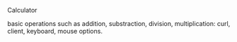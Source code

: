 Calculator

basic operations such as addition, substraction, division, multiplication: curl, client, keyboard, mouse options.
